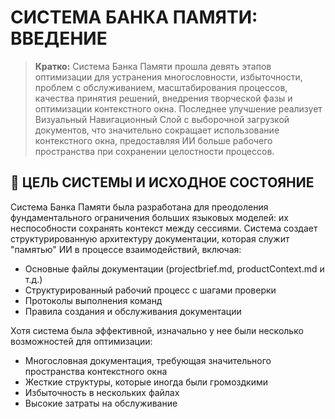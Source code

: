 # СИСТЕМА БАНКА ПАМЯТИ: ВВЕДЕНИЕ

> **Кратко:** Система Банка Памяти прошла девять этапов оптимизации для устранения многословности, избыточности, проблем с обслуживанием, масштабирования процессов, качества принятия решений, внедрения творческой фазы и оптимизации контекстного окна. Последнее улучшение реализует Визуальный Навигационный Слой с выборочной загрузкой документов, что значительно сокращает использование контекстного окна, предоставляя ИИ больше рабочего пространства при сохранении целостности процессов.

## 🎯 ЦЕЛЬ СИСТЕМЫ И ИСХОДНОЕ СОСТОЯНИЕ

Система Банка Памяти была разработана для преодоления фундаментального ограничения больших языковых моделей: их неспособности сохранять контекст между сессиями. Система создает структурированную архитектуру документации, которая служит "памятью" ИИ в процессе взаимодействий, включая:

- Основные файлы документации (projectbrief.md, productContext.md и т.д.)
- Структурированный рабочий процесс с шагами проверки
- Протоколы выполнения команд
- Правила создания и обслуживания документации

Хотя система была эффективной, изначально у нее были несколько возможностей для оптимизации:
- Многословная документация, требующая значительного пространства контекстного окна
- Жесткие структуры, которые иногда были громоздкими
- Избыточность в нескольких файлах
- Высокие затраты на обслуживание